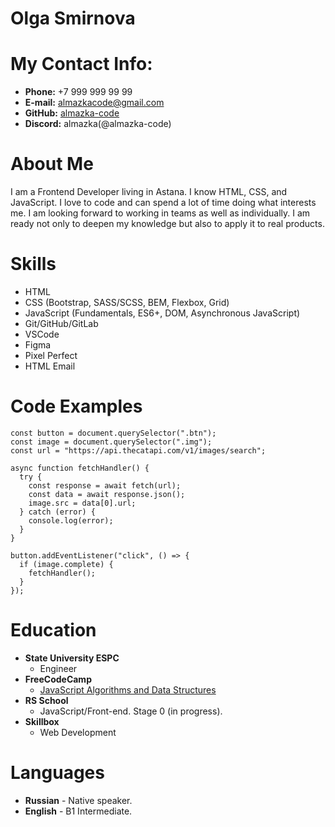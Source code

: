 # Olga Smirnova

# My Contact Info:

- **Phone:** +7 999 999 99 99
- **E-mail:** [almazkacode@gmail.com](almazkacode@gmail.com)
- **GitHub:** [almazka-code](https://github.com/almazka-code)
- **Discord:** almazka(@almazka-code)

# About Me

I am a Frontend Developer living in Astana. I know HTML, CSS, and JavaScript. I love to code and can spend a lot of time doing what interests me. I am looking forward to working in teams as well as individually. I am ready not only to deepen my knowledge but also to apply it to real products.

# Skills

- HTML
- CSS (Bootstrap, SASS/SCSS, BEM, Flexbox, Grid)
- JavaScript (Fundamentals, ES6+, DOM, Asynchronous JavaScript)
- Git/GitHub/GitLab
- VSCode
- Figma
- Pixel Perfect
- HTML Email

# Code Examples

```
const button = document.querySelector(".btn");
const image = document.querySelector(".img");
const url = "https://api.thecatapi.com/v1/images/search";

async function fetchHandler() {
  try {
    const response = await fetch(url);
    const data = await response.json();
    image.src = data[0].url;
  } catch (error) {
    console.log(error);
  }
}

button.addEventListener("click", () => {
  if (image.complete) {
    fetchHandler();
  }
});
```

# Education

- **State University ESPC**
  - Engineer
- **FreeCodeCamp**
  - [JavaScript Algorithms and Data Structures](https://freecodecamp.org/certification/almazka/javascript-algorithms-and-data-structures)
- **RS School**
  - JavaScript/Front-end. Stage 0 (in progress).
- **Skillbox**
  - Web Development

# Languages

- **Russian** - Native speaker.
- **English** - B1 Intermediate.
